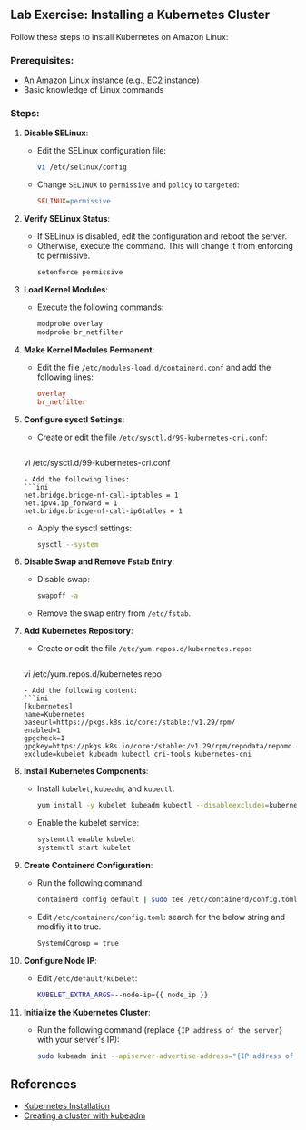 ## Lab Exercise: Installing a Kubernetes Cluster

Follow these steps to install Kubernetes on Amazon Linux:

### Prerequisites:
- An Amazon Linux instance (e.g., EC2 instance)
- Basic knowledge of Linux commands

### Steps:

1. **Disable SELinux**:
   - Edit the SELinux configuration file:
     ```bash
     vi /etc/selinux/config
     ```
   - Change `SELINUX` to `permissive` and `policy` to `targeted`:
     ```ini
     SELINUX=permissive
     ```

2. **Verify SELinux Status**:
   - If SELinux is disabled, edit the configuration and reboot the server.
   - Otherwise, execute the command. This will change it from enforcing to permissive.
     ```bash
     setenforce permissive
     ```

3. **Load Kernel Modules**:
   - Execute the following commands:
     ```bash
     modprobe overlay
     modprobe br_netfilter
     ```

4. **Make Kernel Modules Permanent**:
   - Edit the file `/etc/modules-load.d/containerd.conf` and add the following lines:
     ```ini
     overlay
     br_netfilter
     ```

5. **Configure sysctl Settings**:
   - Create or edit the file `/etc/sysctl.d/99-kubernetes-cri.conf`:
     ```bash
    vi /etc/sysctl.d/99-kubernetes-cri.conf
     ```
   - Add the following lines:
     ```ini
     net.bridge.bridge-nf-call-iptables = 1
     net.ipv4.ip_forward = 1
     net.bridge.bridge-nf-call-ip6tables = 1
     ```
   - Apply the sysctl settings:
     ```bash
     sysctl --system
     ```

6. **Disable Swap and Remove Fstab Entry**:
   - Disable swap:
     ```bash
     swapoff -a
     ```
   - Remove the swap entry from `/etc/fstab`.

7. **Add Kubernetes Repository**:
   - Create or edit the file `/etc/yum.repos.d/kubernetes.repo`:
     ```bash
    vi /etc/yum.repos.d/kubernetes.repo
     ```
   - Add the following content:
     ```ini
     [kubernetes]
     name=Kubernetes
     baseurl=https://pkgs.k8s.io/core:/stable:/v1.29/rpm/
     enabled=1
     gpgcheck=1
     gpgkey=https://pkgs.k8s.io/core:/stable:/v1.29/rpm/repodata/repomd.xml.key
     exclude=kubelet kubeadm kubectl cri-tools kubernetes-cni
     ```

8. **Install Kubernetes Components**:
   - Install `kubelet`, `kubeadm`, and `kubectl`:
     ```bash
     yum install -y kubelet kubeadm kubectl --disableexcludes=kubernetes
     ```
   - Enable the kubelet service:
     ```bash
     systemctl enable kubelet
     systemctl start kubelet
     ```

9. **Create Containerd Configuration**:
   - Run the following command:
     ```bash
     containerd config default | sudo tee /etc/containerd/config.toml
     ```
   - Edit `/etc/containerd/config.toml`: search for the below string and modifiy it to true.
      ```bash
      SystemdCgroup = true
      ```

10. **Configure Node IP**:
 
    - Edit `/etc/default/kubelet`:
      ```bash
      KUBELET_EXTRA_ARGS=--node-ip={{ node_ip }}
      ```

11. **Initialize the Kubernetes Cluster**:
    - Run the following command (replace `{IP address of the server}` with your server's IP):
      ```bash
      sudo kubeadm init --apiserver-advertise-address="{IP address of the server}" --apiserver-cert-extra-sans="{IP address of the server}" --node-name master --pod-network-cidr=192.168.0.0/24
      ```

## References
- [Kubernetes Installation](https://kubernetes.io/docs/setup/production-environment/tools/kubeadm/install-kubeadm/)
- [Creating a cluster with kubeadm](https://kubernetes.io/docs/setup/production-environment/tools/kubeadm/create-cluster-kubeadm/)